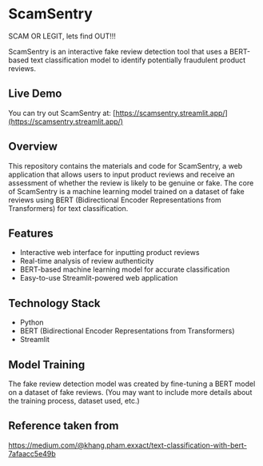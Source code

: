 # ScamSentry

SCAM OR LEGIT, lets find OUT!!!

ScamSentry is an interactive fake review detection tool that uses a BERT-based text classification model to identify potentially fraudulent product reviews.

## Live Demo

You can try out ScamSentry at: [https://scamsentry.streamlit.app/](https://scamsentry.streamlit.app/)

## Overview

This repository contains the materials and code for ScamSentry, a web application that allows users to input product reviews and receive an assessment of whether the review is likely to be genuine or fake. The core of ScamSentry is a machine learning model trained on a dataset of fake reviews using BERT (Bidirectional Encoder Representations from Transformers) for text classification.

## Features

- Interactive web interface for inputting product reviews
- Real-time analysis of review authenticity
- BERT-based machine learning model for accurate classification
- Easy-to-use Streamlit-powered web application

## Technology Stack

- Python
- BERT (Bidirectional Encoder Representations from Transformers)
- Streamlit

## Model Training

The fake review detection model was created by fine-tuning a BERT model on a dataset of fake reviews. (You may want to include more details about the training process, dataset used, etc.)

## Reference taken from

https://medium.com/@khang.pham.exxact/text-classification-with-bert-7afaacc5e49b
